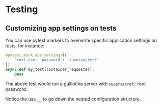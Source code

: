 # Testing

## Customizing app settings on tests

You can use pytest markers to overwrite specific application settings
on tests, for instance:

```python
@pytest.mark.app_settings({
    'root_user__password': 'supersecret!'
})
async def my_test(container_requester):
    pass
```

The above test would run a guillotina server with `supersecret!` root
password.

Notice the use `__` to go down the nested configuration
structure.
